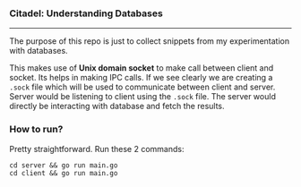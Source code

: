 ### Citadel: Understanding Databases
---

The purpose of this repo is just to collect snippets from my experimentation with databases.

This makes use of **Unix domain socket** to make call between client and socket. Its helps in making IPC calls.
If we see clearly we are creating a `.sock` file which will be used to communicate between client and server.
Server would be listening to client using the `.sock` file. The server would directly be interacting with database and fetch the results.


### How to run?

Pretty straightforward. Run these 2 commands:

```
cd server && go run main.go
cd client && go run main.go
```